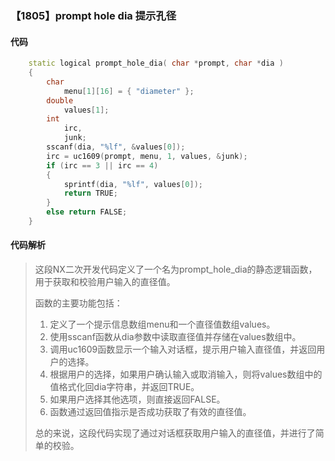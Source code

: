 ### 【1805】prompt hole dia 提示孔径

#### 代码

```cpp
    static logical prompt_hole_dia( char *prompt, char *dia )  
    {  
        char  
            menu[1][16] = { "diameter" };  
        double  
            values[1];  
        int  
            irc,  
            junk;  
        sscanf(dia, "%lf", &values[0]);  
        irc = uc1609(prompt, menu, 1, values, &junk);  
        if (irc == 3 || irc == 4)  
        {  
            sprintf(dia, "%lf", values[0]);  
            return TRUE;  
        }  
        else return FALSE;  
    }

```

#### 代码解析

> 这段NX二次开发代码定义了一个名为prompt_hole_dia的静态逻辑函数，用于获取和校验用户输入的直径值。
>
> 函数的主要功能包括：
>
> 1. 定义了一个提示信息数组menu和一个直径值数组values。
> 2. 使用sscanf函数从dia参数中读取直径值并存储在values数组中。
> 3. 调用uc1609函数显示一个输入对话框，提示用户输入直径值，并返回用户的选择。
> 4. 根据用户的选择，如果用户确认输入或取消输入，则将values数组中的值格式化回dia字符串，并返回TRUE。
> 5. 如果用户选择其他选项，则直接返回FALSE。
> 6. 函数通过返回值指示是否成功获取了有效的直径值。
>
> 总的来说，这段代码实现了通过对话框获取用户输入的直径值，并进行了简单的校验。
>
